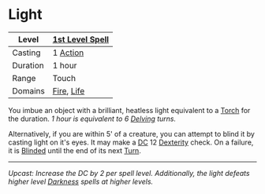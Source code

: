 # Light

| Level    | [1st Level Spell](1st%20Level%20Spells.md)                                   |
| -------- | ---------------------------------------------------------------------------- |
| Casting  | 1 [Action](../../../../Game%20Procedures/Core%20Procedures/Action.md)        |
| Duration | 1 hour                                                                       |
| Range    | Touch                                                                        |
| Domains  | [Fire](../../Spell%20Domains/Fire.md), [Life](../../Spell%20Domains/Life.md) |

You imbue an object with a brilliant, heatless light equivalent to a [Torch](../../../../Items%20and%20Gear/Gear/1%20Coin/Torch.md) for the duration.
*1 hour is equivalent to 6 [Delving](../../../../Game%20Procedures/Exploration/Delving.md) turns.*

Alternatively, if you are within 5' of a creature, you can attempt to blind it by casting light on it's eyes. It may make a [DC](../../../../Game%20Procedures/Core%20Procedures/DC.md) 12 [Dexterity](../../../../Player%20Characters/Abilities/Dexterity.md) check. On a failure, it is [Blinded](../../../../Game%20Procedures/Conditions/Blinded.md) until the end of its next [Turn](../../../../Game%20Procedures/Core%20Procedures/Turn.md).

---
*Upcast: Increase the DC by 2 per spell level. Additionally, the light defeats higher level [Darkness](../Level%202/Darkness.md) spells at higher levels.*
